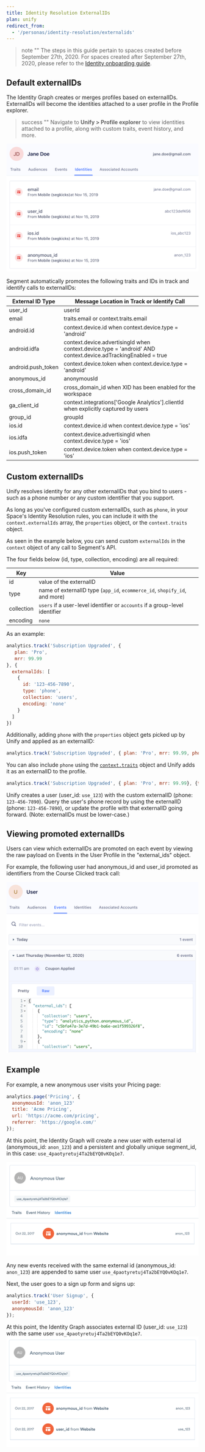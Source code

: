 ```yaml
---
title: Identity Resolution ExternalIDs
plan: unify
redirect_from:
  - '/personas/identity-resolution/externalids'
---
```


> note ""
> The steps in this guide pertain to spaces created before September 27th, 2020. For spaces created after September 27th, 2020, please refer to the [Identity onboarding guide](/docs/unify/identity-resolution/identity-resolution-onboarding/).

## Default externalIDs

The Identity Graph creates or merges profiles based on externalIDs. ExternalIDs will become the identities attached to a user profile in the Profile explorer.

> success ""
> Navigate to **Unify > Profile explorer** to view identities attached to a profile, along with custom traits, event history, and more.

![Example of external identities in the Profile explorer](images/jane_doe_new_identities.png)

Segment automatically promotes the following traits and IDs in track and identify calls to externalIDs:

| External ID Type   | Message Location in Track or Identify Call                                                                    |
| ------------------ | ------------------------------------------------------------------------------------------------------------- |
| user_id            | userId                                                                                                        |
| email              | traits.email or context.traits.email                                                                          |
| android.id         | context.device.id when context.device.type = 'android'                                                        |
| android.idfa       | context.device.advertisingId when context.device.type = 'android' AND context.device.adTrackingEnabled = true |
| android.push_token | context.device.token when context.device.type = 'android'                                                     |
| anonymous_id       | anonymousId                                                                                                   |
| cross_domain_id    | cross_domain_id when XID has been enabled for the workspace                                                   |
| ga_client_id       | context.integrations['Google Analytics'].clientId when explicitly captured by users                           |
| group_id           | groupId                                                                                                       |
| ios.id             | context.device.id when context.device.type = 'ios'                                                            |
| ios.idfa           | context.device.advertisingId when context.device.type = 'ios'     |
| ios.push_token     | context.device.token when context.device.type = 'ios'                                                         |

## Custom externalIDs

Unify resolves identity for any other externalIDs that you bind to users - such as a phone number or any custom identifier that you support.

As long as you've configured custom externalIDs, such as `phone`, in your Space's Identity Resolution rules, you can include it with the `context.externalIds` array, the `properties` object, or the `context.traits` object.  

As seen in the example below, you can send custom `externalIds` in the `context` object of any call to Segment's API.

The four fields below (id, type, collection, encoding) are all required:

| Key        | Value                                                                        |
| ---------- | ---------------------------------------------------------------------------- |
| id         | value of the externalID                                                      |
| type       | name of externalID type (`app_id`, `ecommerce_id`, `shopify_id`, and more)   |
| collection | `users` if a user-level identifier or `accounts` if a group-level identifier |
| encoding   | `none`                                                                       |

As an example:

``` js
analytics.track('Subscription Upgraded', {
   plan: 'Pro',
   mrr: 99.99
}, {
  externalIds: [
    {
      id: '123-456-7890',
      type: 'phone',
      collection: 'users',
      encoding: 'none'
    }
  ]
})
```
Additionally, adding `phone` with the `properties` object gets picked up by Unify and applied as an externalID:
```js
analytics.track('Subscription Upgraded', { plan: 'Pro', mrr: 99.99, phone: '123-456-7890'})
```
You can also include `phone` using the [`context.traits`](/docs/connections/sources/catalog/libraries/website/javascript/identity/#saving-traits-to-the-context-object) object and Unify adds it as an externalID to the profile.

```js
analytics.track('Subscription Upgraded', { plan: 'Pro', mrr: 99.99}, {traits : {phone_number: '123-456-7890'}})
```

Unify creates a user (user_id: `use_123`)  with the custom externalID (phone: `123-456-7890`). Query the user's phone record by using the externalID (phone: `123-456-7890`), or update the profile with that externalID going forward. (Note: externalIDs must be lower-case.)

## Viewing promoted externalIDs

Users can view which externalIDs are promoted on each event by viewing the raw payload on Events in the User Profile in the "external_ids" object.

For example, the following user had anonymous_id and user_id promoted as identifiers from the Course Clicked track call:

![An example raw payload for an Event in the User Profile](images/external_id_payload.png)

## Example

For example, a new anonymous user visits your Pricing page:

``` js
analytics.page('Pricing', {
  anonymousId: 'anon_123'
  title: 'Acme Pricing',
  url: 'https://acme.com/pricing',
  referrer: 'https://google.com/'
});
```

At this point, the Identity Graph will create a new user with external id (anonymous_id: `anon_123`) and a persistent and globally unique segment_id, in this case: `use_4paotyretuj4Ta2bEYQ0vKOq1e7`.

![An anonymous user associated to an external id in the Identity Graph](images/identity_resolution_2.png)

Any new events received with the same external id (anonymous_id: `anon_123`) are appended to same user `use_4paotyretuj4Ta2bEYQ0vKOq1e7`.

Next, the user goes to a sign up form and signs up:

``` js
analytics.track('User Signup', {
  userId: 'use_123',
  anonymousId: 'anon_123'
});
```

At this point, the Identity Graph associates external ID (user_id: `use_123`) with the same user `use_4paotyretuj4Ta2bEYQ0vKOq1e7`.
![Identities associated to a user in the Identity Graph](images/identity_resolution_3.png)
